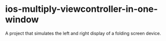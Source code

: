 # ios-multiply-viewcontroller-in-one-window
A project that simulates the left and right display of a folding screen device.
